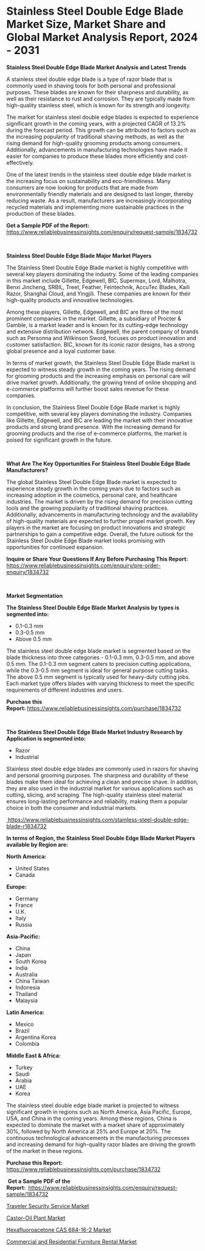 <p><h1>Stainless Steel Double Edge Blade Market Size, Market Share and Global Market Analysis Report, 2024 - 2031</h1></p><p><strong>Stainless Steel Double Edge Blade Market Analysis and Latest Trends</strong></p>
<p><p>A stainless steel double edge blade is a type of razor blade that is commonly used in shaving tools for both personal and professional purposes. These blades are known for their sharpness and durability, as well as their resistance to rust and corrosion. They are typically made from high-quality stainless steel, which is known for its strength and longevity.</p><p>The market for stainless steel double edge blades is expected to experience significant growth in the coming years, with a projected CAGR of 13.2% during the forecast period. This growth can be attributed to factors such as the increasing popularity of traditional shaving methods, as well as the rising demand for high-quality grooming products among consumers. Additionally, advancements in manufacturing technologies have made it easier for companies to produce these blades more efficiently and cost-effectively.</p><p>One of the latest trends in the stainless steel double edge blade market is the increasing focus on sustainability and eco-friendliness. Many consumers are now looking for products that are made from environmentally friendly materials and are designed to last longer, thereby reducing waste. As a result, manufacturers are increasingly incorporating recycled materials and implementing more sustainable practices in the production of these blades.</p></p>
<p><strong>Get a Sample PDF of the Report:&nbsp;</strong> <a href="https://www.reliablebusinessinsights.com/enquiry/request-sample/1834732">https://www.reliablebusinessinsights.com/enquiry/request-sample/1834732</a></p>
<p>&nbsp;</p>
<p><strong>Stainless Steel Double Edge Blade Major Market Players</strong></p>
<p><p>The Stainless Steel Double Edge Blade market is highly competitive with several key players dominating the industry. Some of the leading companies in this market include Gillette, Edgewell, BIC, Supermax, Lord, Malhotra, Benxi Jincheng, SRBIL, Treet, Feather, Feintechnik, AccuTec Blades, Kaili Razor, Shanghai Cloud, and Yingjili. These companies are known for their high-quality products and innovative technologies.</p><p>Among these players, Gillette, Edgewell, and BIC are three of the most prominent companies in the market. Gillette, a subsidiary of Procter & Gamble, is a market leader and is known for its cutting-edge technology and extensive distribution network. Edgewell, the parent company of brands such as Personna and Wilkinson Sword, focuses on product innovation and customer satisfaction. BIC, known for its iconic razor designs, has a strong global presence and a loyal customer base.</p><p>In terms of market growth, the Stainless Steel Double Edge Blade market is expected to witness steady growth in the coming years. The rising demand for grooming products and the increasing emphasis on personal care will drive market growth. Additionally, the growing trend of online shopping and e-commerce platforms will further boost sales revenue for these companies.</p><p>In conclusion, the Stainless Steel Double Edge Blade market is highly competitive, with several key players dominating the industry. Companies like Gillette, Edgewell, and BIC are leading the market with their innovative products and strong brand presence. With the increasing demand for grooming products and the rise of e-commerce platforms, the market is poised for significant growth in the future.</p></p>
<p>&nbsp;</p>
<p><strong>What Are The Key Opportunities For Stainless Steel Double Edge Blade Manufacturers?</strong></p>
<p><p>The global Stainless Steel Double Edge Blade market is expected to experience steady growth in the coming years due to factors such as increasing adoption in the cosmetics, personal care, and healthcare industries. The market is driven by the rising demand for precision cutting tools and the growing popularity of traditional shaving practices. Additionally, advancements in manufacturing technology and the availability of high-quality materials are expected to further propel market growth. Key players in the market are focusing on product innovations and strategic partnerships to gain a competitive edge. Overall, the future outlook for the Stainless Steel Double Edge Blade market looks promising with opportunities for continued expansion.</p></p>
<p><strong>Inquire or Share Your Questions If Any Before Purchasing This Report:</strong> <a href="https://www.reliablebusinessinsights.com/enquiry/pre-order-enquiry/1834732">https://www.reliablebusinessinsights.com/enquiry/pre-order-enquiry/1834732</a></p>
<p>&nbsp;</p>
<p><strong>Market Segmentation</strong></p>
<p><strong>The Stainless Steel Double Edge Blade Market Analysis by types is segmented into:</strong></p>
<p><ul><li>0.1-0.3 mm</li><li>0.3-0.5 mm</li><li>Above 0.5 mm</li></ul></p>
<p><p>The stainless steel double edge blade market is segmented based on the blade thickness into three categories - 0.1-0.3 mm, 0.3-0.5 mm, and above 0.5 mm. The 0.1-0.3 mm segment caters to precision cutting applications, while the 0.3-0.5 mm segment is ideal for general purpose cutting tasks. The above 0.5 mm segment is typically used for heavy-duty cutting jobs. Each market type offers blades with varying thickness to meet the specific requirements of different industries and users.</p></p>
<p><strong>Purchase this Report:&nbsp;</strong><a href="https://www.reliablebusinessinsights.com/purchase/1834732">https://www.reliablebusinessinsights.com/purchase/1834732</a></p>
<p>&nbsp;</p>
<p><strong>The Stainless Steel Double Edge Blade Market Industry Research by Application is segmented into:</strong></p>
<p><ul><li>Razor</li><li>Industrial</li></ul></p>
<p><p>Stainless steel double edge blades are commonly used in razors for shaving and personal grooming purposes. The sharpness and durability of these blades make them ideal for achieving a clean and precise shave. In addition, they are also used in the industrial market for various applications such as cutting, slicing, and scraping. The high-quality stainless steel material ensures long-lasting performance and reliability, making them a popular choice in both the consumer and industrial markets.</p></p>
<p><a href="https://www.reliablebusinessinsights.com/stainless-steel-double-edge-blade-r1834732">&nbsp;https://www.reliablebusinessinsights.com/stainless-steel-double-edge-blade-r1834732</a></p>
<p><strong>In terms of Region, the Stainless Steel Double Edge Blade Market Players available by Region are:</strong></p>
<p>
    <p> <strong> North America: </strong>
        <ul>
            <li>United States</li>
            <li>Canada</li>
        </ul>
        </p> 
    <p> <strong> Europe: </strong>
        <ul>
            <li>Germany</li>
            <li>France</li>
            <li>U.K.</li>
            <li>Italy</li>
            <li>Russia</li>
        </ul>
        </p> 
    <p> <strong> Asia-Pacific: </strong>
        <ul>
            <li>China</li>
            <li>Japan</li>
            <li>South Korea</li>
            <li>India</li>
            <li>Australia</li>
            <li>China Taiwan</li>
            <li>Indonesia</li>
            <li>Thailand</li>
            <li>Malaysia</li>
        </ul>
        </p> 
    <p> <strong> Latin America: </strong>
        <ul>
            <li>Mexico</li>
            <li>Brazil</li>
            <li>Argentina Korea</li>
            <li>Colombia</li>
        </ul>
        </p> 
    <p> <strong> Middle East & Africa: </strong>
        <ul>
            <li>Turkey</li>
            <li>Saudi</li>
            <li>Arabia</li>
            <li>UAE</li>
            <li>Korea</li>
        </ul>
    </p>
    </p>
<p><p>The stainless steel double edge blade market is projected to witness significant growth in regions such as North America, Asia Pacific, Europe, USA, and China in the coming years. Among these regions, China is expected to dominate the market with a market share of approximately 30%, followed by North America at 25% and Europe at 20%. The continuous technological advancements in the manufacturing processes and increasing demand for high-quality razor blades are driving the growth of the market in these regions.</p></p>
<p><strong>Purchase this Report: </strong><a href="https://www.reliablebusinessinsights.com/purchase/1834732">https://www.reliablebusinessinsights.com/purchase/1834732</a></p>
<p>&nbsp;<strong>Get a Sample PDF of the Report:&nbsp;&nbsp;</strong><a href="https://www.reliablebusinessinsights.com/enquiry/request-sample/1834732">https://www.reliablebusinessinsights.com/enquiry/request-sample/1834732</a></p>
<p><strong></strong></p>
<p><p><a href="https://issuu.com/reportprime-2/docs/traveler-security-service-market-size-2030.pptx">Traveler Security Service Market</a></p><p><a href="https://github.com/lavernaCole75/Market-Research-Report-List-1/blob/main/castor-oil-plant-market.md">Castor-Oil Plant Market</a></p><p><a href="https://github.com/julian6Skinner/Market-Research-Report-List-1/blob/main/hexafluoroacetone-cas-684-16-2-market.md">Hexafluoroacetone CAS 684-16-2 Market</a></p><p><a href="https://issuu.com/reportprime-2/docs/commercial-and-residential-furniture-rental-market">Commercial and Residential Furniture Rental Market</a></p></p>